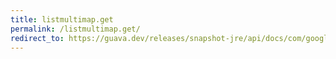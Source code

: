 ```yaml
---
title: listmultimap.get
permalink: /listmultimap.get/
redirect_to: https://guava.dev/releases/snapshot-jre/api/docs/com/google/common/collect/ListMultimap.html#get-K-
---
```

